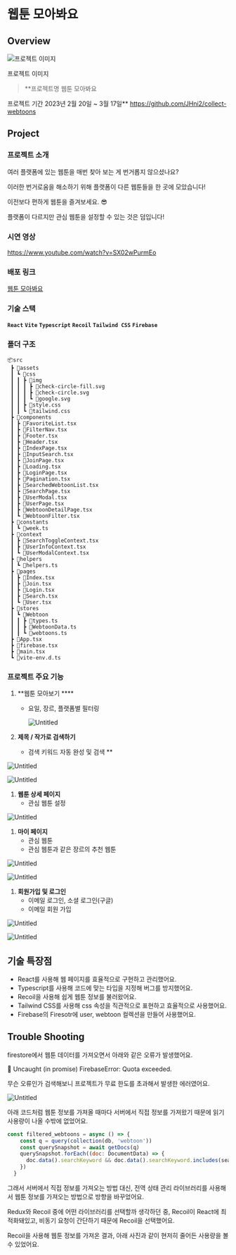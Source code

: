 # 웹툰 모아봐요

## Overview

![프로젝트 이미지](https://s3-us-west-2.amazonaws.com/secure.notion-static.com/407e559d-25bf-43dd-9da7-c5b1653057e6/ogImg.png)

프로젝트 이미지

> **프로젝트명 
웹툰 모아봐요

프로젝트 기간 
2023년 2월 20일 ~ 3월 17일**
https://github.com/JHni2/collect-webtoons
> 

## Project

### 프로젝트 소개

여러 플랫폼에 있는 웹툰을 매번 찾아 보는 게 번거롭지 않으셨나요?

이러한 번거로움을 해소하기 위해 플랫폼이 다른 웹툰들을 한 곳에 모았습니다!

이전보다 편하게 웹툰을 즐겨보세요. 😎

플랫폼이 다르지만 관심 웹툰을 설정할 수 있는 것은 덤입니다!

### 시연 영상

https://www.youtube.com/watch?v=SX02wPurmEo

### 배포 링크

[웹툰 모아봐요](https://collect-webtoons.vercel.app/)

### **기술 스택**

**`React`** **`Vite`** **`Typescript`** **`Recoil`** **`Tailwind CSS`** **`Firebase`**

### 폴더 구조

```
📦src
 ┣ 📂assets
 ┃ ┗ 📂css
 ┃ ┃ ┣ 📂img
 ┃ ┃ ┃ ┣ 📜check-circle-fill.svg
 ┃ ┃ ┃ ┣ 📜check-circle.svg
 ┃ ┃ ┃ ┗ 📜google.svg
 ┃ ┃ ┣ 📜style.css
 ┃ ┃ ┗ 📜tailwind.css
 ┣ 📂components
 ┃ ┣ 📜FavoriteList.tsx
 ┃ ┣ 📜FilterNav.tsx
 ┃ ┣ 📜Footer.tsx
 ┃ ┣ 📜Header.tsx
 ┃ ┣ 📜IndexPage.tsx
 ┃ ┣ 📜InputSearch.tsx
 ┃ ┣ 📜JoinPage.tsx
 ┃ ┣ 📜Loading.tsx
 ┃ ┣ 📜LoginPage.tsx
 ┃ ┣ 📜Pagination.tsx
 ┃ ┣ 📜SearchedWebtoonList.tsx
 ┃ ┣ 📜SearchPage.tsx
 ┃ ┣ 📜UserModal.tsx
 ┃ ┣ 📜UserPage.tsx
 ┃ ┣ 📜WebtoonDetailPage.tsx
 ┃ ┗ 📜WebtoonFilter.tsx
 ┣ 📂constants
 ┃ ┗ 📜week.ts
 ┣ 📂context
 ┃ ┣ 📜SearchToggleContext.tsx
 ┃ ┣ 📜UserInfoContext.tsx
 ┃ ┗ 📜UserModalContext.tsx
 ┣ 📂helpers
 ┃ ┗ 📜helpers.ts
 ┣ 📂pages
 ┃ ┣ 📜Index.tsx
 ┃ ┣ 📜Join.tsx
 ┃ ┣ 📜Login.tsx
 ┃ ┣ 📜Search.tsx
 ┃ ┗ 📜User.tsx
 ┣ 📂stores
 ┃ ┗ 📂Webtoon
 ┃ ┃ ┣ 📜types.ts
 ┃ ┃ ┣ 📜WebtoonData.ts
 ┃ ┃ ┗ 📜webtoons.ts
 ┣ 📜App.tsx
 ┣ 📜firebase.tsx
 ┣ 📜main.tsx
 ┗ 📜vite-env.d.ts
```

### 프로젝트 주요 기능

1. **웹툰 모아보기 ****
    - 요일, 장르, 플랫폼별 필터링
        
        ![Untitled](https://s3-us-west-2.amazonaws.com/secure.notion-static.com/089cdebb-6831-4cf1-a08c-a4a1fc1343f6/Untitled.png)
        

1.  **제목 / 작가로 검색하기**
    - 검색 키워드 자동 완성 및 검색  **

![Untitled](https://s3-us-west-2.amazonaws.com/secure.notion-static.com/9e1bea1b-64c3-4019-9506-9a33532ebd84/Untitled.png)

![Untitled](https://s3-us-west-2.amazonaws.com/secure.notion-static.com/ea7fc9c9-ee53-4beb-90ab-e89eeeab0092/Untitled.png)

1. **웹툰 상세 페이지**
    - 관심 웹툰 설정

![Untitled](https://s3-us-west-2.amazonaws.com/secure.notion-static.com/4d68b83e-850d-4b31-b999-b8f6ccbc9662/Untitled.png)

1. **마이 페이지**
    - 관심 웹툰
    - 관심 웹툰과 같은 장르의 추천 웹툰

![Untitled](https://s3-us-west-2.amazonaws.com/secure.notion-static.com/aa67d428-7f95-43a4-bd50-2cf2430244cd/Untitled.png)

![Untitled](https://s3-us-west-2.amazonaws.com/secure.notion-static.com/6da82860-9f46-443b-bc01-85a8190e4ef8/Untitled.png)

1. **회원가입 및 로그인**
    - 이메일 로그인, 소셜 로그인(구글)
    - 이메일 회원 가입

![Untitled](https://s3-us-west-2.amazonaws.com/secure.notion-static.com/17e5db61-06e7-4fe3-ac54-921214adc2d9/Untitled.png)

![Untitled](https://s3-us-west-2.amazonaws.com/secure.notion-static.com/71886c3c-c27d-4859-83e7-0192956f3c9a/Untitled.png)

## 기술 특장점

- React를 사용해 웹 페이지를 효율적으로 구현하고 관리했어요.
- Typescript를 사용해 코드에 맞는 타입을 지정해 버그를 방지했어요.
- Recoil을 사용해 쉽게 웹툰 정보를 불러왔어요.
- Tailwind CSS를 사용해 css 속성을 직관적으로 표현하고 효율적으로 사용했어요.
- Firebase의 Firesotr에 user, webtoon 컬렉션을 만들어 사용했어요.

## Trouble Shooting

firestore에서 웹툰 데이터를 가져오면서 아래와 같은 오류가 발생했어요.

<aside>
👾 Uncaught (in promise) FirebaseError: Quota exceeded.

</aside>

무슨 오류인가 검색해보니 프로젝트가 무료 한도를 초과해서 발생한 에러였어요.

![Untitled](https://s3-us-west-2.amazonaws.com/secure.notion-static.com/d0f7d58e-a2d3-4979-bb38-e657b3f5a629/Untitled.png)

아래 코드처럼 웹툰 정보를 가져올 때마다 서버에서 직접 정보를 가져왔기 때문에 읽기 사용량이 나올 수밖에 없었어요.

```jsx
const filtered_webtoons = async () => {
    const q = query(collection(db, 'webtoon'))
    const querySnapshot = await getDocs(q)
    querySnapshot.forEach((doc: DocumentData) => {
      doc.data().searchKeyword && doc.data().searchKeyword.includes(searchQuery.keyword) && setSearchedWebtoons([...searchedWebtoons, doc.data()])
    })
  }
```

그래서 서버에서 직접 정보를 가져오는 방법 대신, 전역 상태 관리 라이브러리를 사용해서 웹툰 정보를 가져오는 방법으로 방향을 바꾸었어요.

Redux와 Recoil 중에 어떤 라이브러리를 선택할까 생각하던 중, Recoil이 React에 최적화돼있고, 비동기 요청이 간단하기 때문에 Recoil을 선택했어요.

Recoil을 사용해 웹툰 정보를 가져온 결과, 아래 사진과 같이 현저히 줄어든 사용량을 볼 수 있었어요.